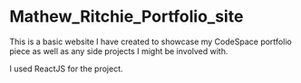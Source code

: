 # Mathew_Ritchie_Portfolio_site

This is a basic website I have created to showcase my CodeSpace portfolio piece as well as any side projects I might be involved with.

I used ReactJS for the project.
